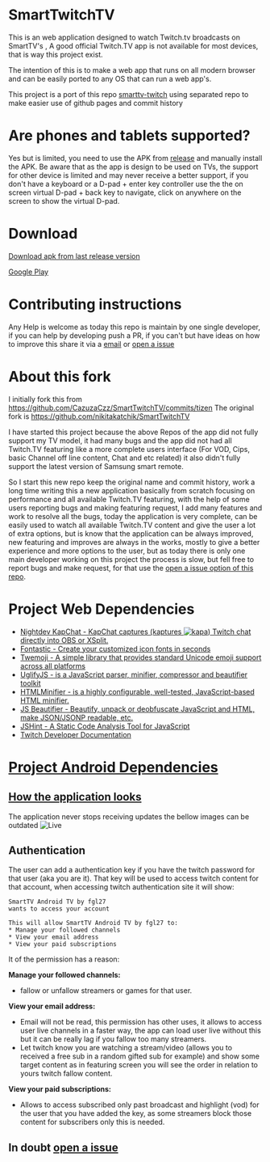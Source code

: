 SmartTwitchTV
==============

This is an web application designed to watch Twitch.tv broadcasts on SmartTV's , A good official Twitch.TV app is not available for most devices, that is way this project exist.

The intention of this is to make a web app that runs on all modern browser and can be easily ported to any OS that can run a web app's.

This project is a port of this repo [smarttv-twitch](https://github.com/fgl27/smarttv-twitch) using separated repo to make easier use of github pages and commit history

Are phones and tablets supported?
==============

Yes but is limited, you need to use the APK from [release](https://github.com/fgl27/SmartTwitchTV/releases) and manually install the APK. Be aware that as the app is design to be used on TVs, the support for other device is limited and may never receive a better support, if you don't have a keyboard or a D-pad + enter key controller use the the on screen virtual D-pad + back key to navigate, click on anywhere on the screen to show the virtual D-pad.

Download
==============

[Download apk from last release version](https://github.com/fgl27/SmartTwitchTV/releases)

[Google Play](https://play.google.com/store/apps/details?id=com.fgl27.twitch)

Contributing instructions
==============

Any Help is welcome as today this repo is maintain by one single developer, if you can help by developing push a PR, if you can't but have ideas on how to improve this share it via a [email](mailto:fglfgl27@gmail.com) or [open a issue](https://github.com/fgl27/SmartTwitchTV/issues/new/choose)

About this fork
===============

I initially fork this from https://github.com/CazuzaCzz/SmartTwitchTV/commits/tizen
The original fork is https://github.com/nikitakatchik/SmartTwitchTV

I have started this project because the above Repos of the app did not fully support my TV model, it had many bugs and the app did not had all Twitch.TV featuring like a more complete users interface (For VOD, Cips, basic Channel off line content, Chat and etc related) it also didn't fully support the latest version of Samsung smart remote.

So I start this new repo keep the original name and commit history, work a long time writing this a new application basically from scratch focusing on performance and all available Twitch.TV featuring, with the help of some users reporting bugs and making featuring request, I add many features and work to resolve all the bugs, today the application is very complete, can be easily used to watch all available Twitch.TV content and give the user a lot of extra options, but is know that the application can be always improved, new featuring and improves are always in the works, mostly to give a better experience and more options to the user, but as today there is only one main developer working on this project the process is slow, but fell free to report bugs and make request, for that use the [open a issue option of this repo](https://github.com/fgl27/SmartTwitchTV/issues/new/choose).

Project Web Dependencies
==============

* [Nightdev KapChat - KapChat captures (kaptures ![kapa](https://static-cdn.jtvnw.net/emoticons/v1/25/1.0)) Twitch chat directly into OBS or XSplit.](https://www.nightdev.com/kapchat/)
* [Fontastic - Create your customized icon fonts in seconds](http://app.fontastic.me)
* [Twemoji - A simple library that provides standard Unicode emoji support across all platforms](https://github.com/twitter/twemoji)
* [UglifyJS - is a JavaScript parser, minifier, compressor and beautifier toolkit](https://github.com/mishoo/UglifyJS2)
* [HTMLMinifier - is a highly configurable, well-tested, JavaScript-based HTML minifier.](https://github.com/kangax/html-minifier)
* [JS Beautifier - Beautify, unpack or deobfuscate JavaScript and HTML, make JSON/JSONP readable, etc.](https://github.com/beautify-web/js-beautify)
* [JSHint - A Static Code Analysis Tool for JavaScript](https://github.com/jshint/jshint)
* [Twitch Developer Documentation](https://dev.twitch.tv/docs/)

[Project Android Dependencies](https://github.com/fgl27/SmartTwitchTV/tree/master/apk#project-apk-dependencies)
==============

## [How the application looks](https://github.com/fgl27/SmartTwitchTV/tree/master/screenshot)
The application never stops receiving updates the bellow images can be outdated
![Live](https://fgl27.github.io/SmartTwitchTV/screenshot/animated.gif)


## Authentication
The user can add a authentication key if you have the twitch password for that user (aka you are it).
That key will be used to access twitch content for that account, when accessing twitch authentication site it will show:

	SmartTV Android TV by fgl27
	wants to access your account
	
	This will allow SmartTV Android TV by fgl27 to:
	* Manage your followed channels
	* View your email address
	* View your paid subscriptions

It of the permission has a reason:

**Manage your followed channels:**

* fallow or unfallow streamers or games for that user.<br>

**View your email address:**

* Email will not be read, this permission has other uses, it allows to access user live channels in a faster way, the app can load user live without this but it can be really lag if you fallow too many streamers. 
* Let twitch know you are watching a stream/video (allows you to received a free sub in a random gifted sub for example) and show some target content as in featuring screen you will see the order in relation to yours twitch fallow content.<br>

**View your paid subscriptions:**

* Allows to access subscribed only past broadcast and highlight (vod) for the user that you have added the key, as some streamers block those content for subscribers only this is needed.<br>

## In doubt [open a issue](https://github.com/fgl27/SmartTwitchTV/issues/new/choose)
